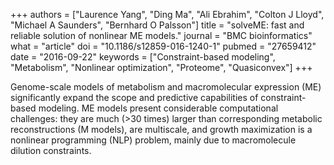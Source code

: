 +++
authors = ["Laurence Yang", "Ding Ma", "Ali Ebrahim", "Colton J Lloyd", "Michael A Saunders", "Bernhard O Palsson"]
title = "solveME: fast and reliable solution of nonlinear ME models."
journal = "BMC bioinformatics"
what = "article"
doi = "10.1186/s12859-016-1240-1"
pubmed = "27659412"
date = "2016-09-22"
keywords = ["Constraint-based modeling", "Metabolism", "Nonlinear optimization", "Proteome", "Quasiconvex"]
+++

Genome-scale models of metabolism and macromolecular expression (ME) significantly expand the scope and predictive capabilities of constraint-based modeling. ME models present considerable computational challenges: they are much (>30 times) larger than corresponding metabolic reconstructions (M models), are multiscale, and growth maximization is a nonlinear programming (NLP) problem, mainly due to macromolecule dilution constraints.